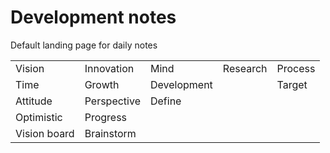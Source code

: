 # Development notes

Default landing page for daily notes

|  |  |  |  |  |
| --- | --- | --- | --- | --- |
| Vision | Innovation | Mind | Research | Process |
| Time | Growth | Development |  | Target |
| Attitude | Perspective | Define |  |  |
| Optimistic | Progress |  |  |  |
| Vision board | Brainstorm |  |  |  |
